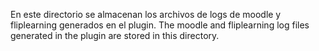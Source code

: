 En este directorio se almacenan los archivos de logs de moodle y fliplearning generados en el plugin.
The moodle and fliplearning log files generated in the plugin are stored in this directory.